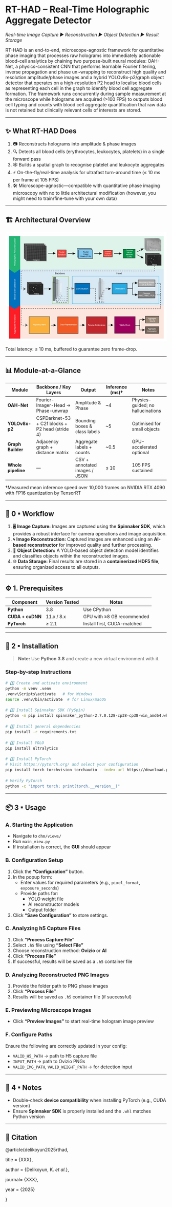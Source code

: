 # RT-HAD – Real-Time Holographic Aggregate Detector

_Real-time Image Capture ▶ Reconstruction ▶ Object Detection ▶ Result Storage_

RT-HAD is an end-to-end, microscope-agnostic framework for quantitative phase imaging that processes raw holograms into immediately actionable blood-cell analytics by chaining two purpose-built neural modules: OAH-Net, a physics-consistent CNN that performs learnable Fourier filtering, inverse propagation and phase un¬wrapping to reconstruct high quality and resolution amplitude/phase  images and a hybrid YOLOv8x-p2/graph object detector that operates on a high-resolution P2 head to localise blood cells as representing each cell in the graph to identify blood cell aggregate formation. The framework runs concurrently during sample measurement at the microscope while holograms are acquired (>100 FPS) to outputs blood cell typing and counts with blood cell aggregate quantification that raw data is not retained but clinically relevant cells of interests are stored. 

---

## ✨ What RT-HAD Does
1. 📷 Reconstructs holograms into amplitude & phase images	
2. 🔍 Detects all blood cells (erythrocytes, leukocytes, platelets) in a single forward pass	
3. 🕸️ Builds a spatial graph to recognise platelet and leukocyte aggregates	
4. ⚡ On-the-fly/real-time analysis for ultrafast turn-around time (≤ 10 ms per frame at 105 FPS)	
5. 🛠 Microscope-agnostic—compatible with quantitative phase imaging microscopy with no to little architectural modification (however, you might need to train/fine-tune with your own data)	

---

## 🏗 Architectural Overview

![Image](./architecturalOverview.jpg)

Total latency: ≤ 10 ms, buffered to guarantee zero frame-drop.

---

## 📊 Module-at-a-Glance

| **Module**        | **Backbone / Key Layers**                      | **Output**                        | **Inference (ms)†** | **Notes**                            |
|------------------|-----------------------------------------------|-----------------------------------|----------------------|--------------------------------------|
| **OAH-Net**       | Fourier-Imager-Head → Phase-unwrap             | Amplitude & Phase                 | ~4                   | Physics-guided; no hallucinations    |
| **YOLOv8x-p2**    | CSPDarknet-53 + C2f blocks + P2 head (stride 4) | Bounding boxes & class labels     | ~5                   | Optimised for small objects          |
| **Graph Builder** | Adjacency graph + distance matrix              | Aggregate labels + counts         | ~0.5                 | GPU-accelerated optional             |
| **Whole pipeline**| —                                             | CSV + annotated images / JSON     | ≤ 10                 | 105 FPS sustained                    |

†Measured mean inference speed over 10,000 frames on NVIDIA RTX 4090 with FP16 quantization by TensorRT

---


## 🧩 0 ▪ Workflow

1. 🖥️ **Image Capture:** Images are captured using the **Spinnaker SDK**, which provides a robust interface for camera operations and image acquisition.
2. 🌀 **Image Reconstruction:** Captured images are enhanced using an **AI-based reconstructor** for improved quality and further processing.
3. 🧠 **Object Detection:** A YOLO-based object detection model identifies and classifies objects within the reconstructed images.
4. 🌐 **Data Storage:** Final results are stored in a **containerized HDF5 file**, ensuring organized access to all outputs.

---

## ⚙️ 1. Prerequisites

| Component         | Version Tested   | Notes                        |
|------------------|------------------|------------------------------|
| **Python**        | 3.8               | Use CPython                  |
| **CUDA + cuDNN**  | 11.x / 8.x        | GPU with ≥8 GB recommended   |
| **PyTorch**       | ≥ 2.1             | Install first, CUDA-matched |

---

## 🚀 2 ▪ Installation

> **Note:** Use **Python 3.8** and create a new virtual environment with it.

### Step-by-step Instructions

```bash
# 1️⃣ Create and activate environment
python -m venv .venv
.venv\Scripts\activate   # for Windows
source .venv/bin/activate  # for Linux/macOS

# 2️⃣ Install Spinnaker SDK (PySpin)
python -m pip install spinnaker_python-2.7.0.128-cp38-cp38-win_amd64.whl

# 3️⃣ Install general dependencies
pip install -r requirements.txt

# 4️⃣ Install YOLO
pip install ultralytics

# 5️⃣ Install PyTorch
# Visit https://pytorch.org/ and select your configuration
pip install torch torchvision torchaudio --index-url https://download.pytorch.org/whl/cu118

# Verify PyTorch
python -c "import torch; print(torch.__version__)"
```

---

## 📦 3 ▪ Usage

### A. Starting the Application

- Navigate to `dhm/views/`
- Run `main_view.py`
- If installation is correct, the **GUI** should appear

### B. Configuration Setup

1. Click the **“Configuration”** button.
2. In the popup form:
   - Enter values for required parameters (e.g., `pixel_format`, `exposure_seconds`)
   - Provide paths for:
     - YOLO weight file
     - AI reconstructor models
     - Output folder
3. Click **“Save Configuration”** to store settings.

### C. Analyzing h5 Capture Files

1. Click **“Process Capture File”**
2. Select `.h5` file using **“Select File”**
3. Choose reconstruction method: **Ovizio** or **AI**
4. Click **“Process File”**
5. If successful, results will be saved as a `.h5` container file

### D. Analyzing Reconstructed PNG Images

1. Provide the folder path to PNG phase images
2. Click **“Process File”**
3. Results will be saved as `.h5` container file (if successful)

### E. Previewing Microscope Images

- Click **“Preview Images”** to start real-time hologram image preview

### F. Configure Paths

Ensure the following are correctly updated in your config:

- `VALID_H5_PATH` → path to H5 capture file
- `INPUT_PATH` → path to Ovizio PNGs
- `VALID_IMG_PATH`, `VALID_WEIGHT_PATH` → for detection input

---

## 📝 4 ▪ Notes

- Double-check **device compatibility** when installing PyTorch (e.g., CUDA version)
- Ensure **Spinnaker SDK** is properly installed and the `.whl` matches Python version

---

## 📑  Citation

@article{delikoyun2025rthad,

  title  = {XXX},

  author = {Delikoyun, K. *et al.*},

  journal= {XXX},

  year   = {2025}
  
}